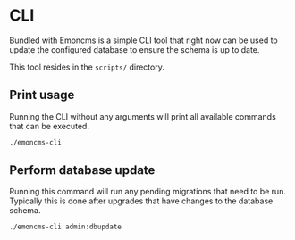 # CLI

Bundled with Emoncms is a simple CLI tool that right now can be used to update the configured database to ensure the schema is up to date.

This tool resides in the `scripts/` directory.

## Print usage

Running the CLI without any arguments will print all available commands that can be executed.

```bash
./emoncms-cli
```

## Perform database update

Running this command will run any pending migrations that need to be run. Typically this is done after upgrades that have changes to the database schema.

```bash
./emoncms-cli admin:dbupdate
```

